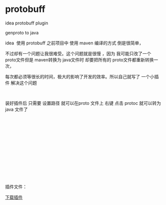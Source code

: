 # protobuff
idea protobuff plugin

genproto to java


<p>idea&nbsp; 使用 protobuff 之前项目中 使用 maven 编译的方式 倒是很简单，</p>
<p>不过却有一个问题让我很难受。这个问题就是很慢 ，因为 我可能只改了一个 proto文件但是 maven转换为 java文件时 却要把所有的 proto文件都重新转换一次，</p>
<p>每次都必须等很长的时间，极大的影响了开发的效率。所以自己就写了 一个小插件 解决这个问题</p>
<p>&nbsp;</p>
<p>装好插件后 只需要 设置路径 就可以在proto 文件上 右键 点击 protoc 就可以转为 java 文件了</p>
<p>&nbsp;</p>
<p><img src="https://img2020.cnblogs.com/blog/2301902/202102/2301902-20210226110416768-1852821290.png" alt="" loading="lazy" /></p>
<p>&nbsp;</p>
<p>&nbsp;</p>
<p>&nbsp;</p>
<p><img src="https://img2020.cnblogs.com/blog/2301902/202102/2301902-20210226110427473-76272627.png" alt="" loading="lazy" /></p>
<p>&nbsp;</p>
<p>&nbsp;</p>
<p>插件文件：</p>
<p><a href="//files.cnblogs.com/files/blogs/667780/protobuff_plugin.rar" target="_blank">下载插件</a></p>
<p>&nbsp;</p>

